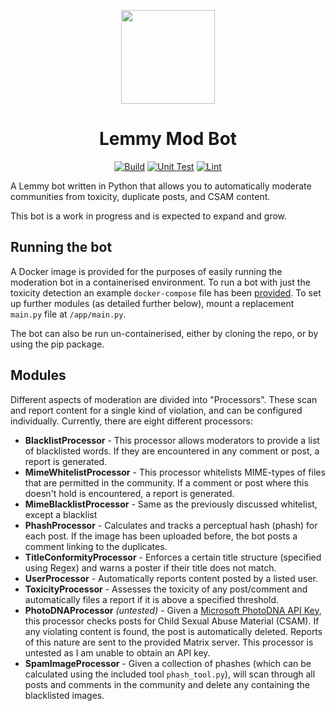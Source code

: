 <p align="center">
    <a href="#" rel="noopener">
        <img width=150px src="assets/bot-logo.svg" ></img>
    </a>
    <h1 align="center">
        Lemmy Mod Bot
    </h1>
</p>
<div align="center">

[![Build](https://github.com/BenMMcLean/LemmyModBot/actions/workflows/build.yml/badge.svg)](https://github.com/BenMMcLean/LemmyModBot/actions/workflows/build.yml) 
[![Unit Test](https://github.com/BenMMcLean/LemmyModBot/actions/workflows/test.yml/badge.svg)](https://github.com/BenMMcLean/LemmyModBot/actions/workflows/test.yml)
[![Lint](https://github.com/BenMMcLean/LemmyModBot/actions/workflows/lint.yml/badge.svg)](https://github.com/BenMMcLean/LemmyModBot/actions/workflows/lint.yml)

</div>



A Lemmy bot written in Python that allows you to automatically moderate communities from toxicity, duplicate posts, and CSAM content.  

This bot is a work in progress and is expected to expand and grow.

## Running the bot
A Docker image is provided for the purposes of easily running the moderation bot in a containerised
environment. To run a bot with just the toxicity detection an example `docker-compose` file has been [provided](docker-compose.example.yml).
To set up further modules (as detailed further below), mount a replacement `main.py` file at `/app/main.py`.

The bot can also be run un-containerised, either by cloning the repo, or by using the pip package.

## Modules
Different aspects of moderation are divided into "Processors". These scan and report content for a single kind of 
violation, and can be configured individually. Currently, there are eight different processors:
* **BlacklistProcessor** - This processor allows moderators to provide a list of blacklisted words. If they are encountered in any comment or post, a report is generated.
* **MimeWhitelistProcessor** - This processor whitelists MIME-types of files that are permitted in the community. If a comment or post where this doesn't hold is encountered, a report is generated.
* **MimeBlacklistProcessor** - Same as the previously discussed whitelist, except a blacklist
* **PhashProcessor** - Calculates and tracks a perceptual hash (phash) for each post. If the image has been uploaded before, the bot posts a comment linking to the duplicates.
* **TitleConformityProcessor** - Enforces a certain title structure (specified using Regex) and warns a poster if their title does not match.
* **UserProcessor** - Automatically reports content posted by a listed user.
* **ToxicityProcessor** - Assesses the toxicity of any post/comment and automatically files a report if it is above a specified threshold.
* **PhotoDNAProcessor** *(untested)* - Given a [Microsoft PhotoDNA API Key](https://www.microsoft.com/en-us/photodna), this processor checks posts for Child Sexual Abuse Material (CSAM). If any violating content is found, the post is automatically deleted. Reports of this nature are sent to the provided Matrix server. This processor is untested as I am unable to obtain an API key.
* **SpamImageProcessor** - Given a collection of phashes (which can be calculated using the included tool `phash_tool.py`), will scan through all posts and comments in the community and delete any containing the blacklisted images.
